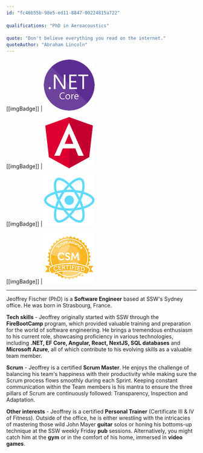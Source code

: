 ```yaml
---
id: "fc46b55b-98e5-ed11-8847-00224815a722"

qualifications: "PhD in Aeroacoustics"

quote: "Don't believe everything you read on the internet."
quoteAuthor: "Abraham Lincoln"
---
```


[[imgBadge]]
| ![.NET Core](../badges/Developer-dotnet-core.png)

[[imgBadge]]
| ![Angular](../badges/Developer-angular.png)

[[imgBadge]]
| ![React](../badges/Developer-react.png)

[[imgBadge]]
| ![Certification Scrum Alliance Master](../badges/Certification-scrumalliance-master.png)

---

Jeoffrey Fischer (PhD) is a **Software Engineer** based at SSW's Sydney office. He was born in Strasbourg, France.

**Tech skills** - Jeoffrey originally started with SSW through the **FireBootCamp** program, which provided valuable training and preparation for the world of software engineering. He brings a tremendous enthusiasm to his current role, showcasing proficiency in various technologies, including **.NET, EF Core, Angular, React, NextJS, SQL databases** and **Microsoft Azure**, all of which contribute to his evolving skills as a valuable team member.

**Scrum** - Jeoffrey is a certified **Scrum Master**. He enjoys the challenge of balancing his team's happiness with their productivity while making sure the Scrum process flows smoothly during each Sprint. Keeping constant communication within the Team members is his mantra to ensure the three pillars of Scrum are continuously followed: Transparency, Inspection and Adaptation. 

**Other interests** - Jeoffrey is a certified **Personal Trainer** (Certificate III & IV of Fitness). Outside of the office, he is either wrestling with the intricacies of mastering those wild John Mayer **guitar** solos or honing his bottoms-up technique at the SSW weekly Friday **pub** sessions. Alternatively, you might catch him at the **gym** or in the comfort of his home, immersed in **video games**.
